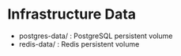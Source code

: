 # Infrastructure Data

- postgres-data/ : PostgreSQL persistent volume
- redis-data/    : Redis persistent volume
